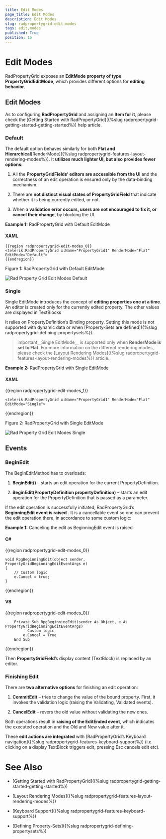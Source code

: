 ```yaml
---
title: Edit Modes
page_title: Edit Modes
description: Edit Modes
slug: radpropertygrid-edit-modes
tags: edit,modes
published: True
position: 16
---
```


# Edit Modes



RadPropertyGrid exposes an __EditMode property of type PropertyGridEditMode__, which provides different options for __editing behavior__.

## Edit Modes

As to configuring __RadPropertyGrid__ and assigning an __Item for it__, please check the [Getting Started with RadPropertyGrid]({%slug radpropertygrid-getting-started-getting-started%}) help article.
        

### Default

The default option behaves similarly for both __Flat and Hierarchical__[RenderMode]({%slug radpropertygrid-features-layout-rendering-modes%}). It __utilizes much lighter UI, but also provides fewer options__:
                  

1. All the __PropertyGridFields’ editors are accessible from the UI__ and the correctness of an edit operation is ensured only by the data-binding mechanism.
                    

2. There are __not distinct visual states of PropertyGridField__ that indicate whether it is being currently edited, or not.
                    

3. When a __validation error occurs, users are not encouraged to fix it, or cancel their change__, by blocking the UI.
                    

__Example 1:__ RadPropertyGrid with Default EditMode
                

#### __XAML__

	{{region radpropertygrid-edit-modes_0}}
	<telerik:RadPropertyGrid x:Name="PropertyGrid1" RenderMode="Flat" EditMode="Default">
	{{endregion}}



Figure 1: RadPropertyGrid with Default EditMode

![Rad Property Grid Edit Modes Default](images/RadPropertyGrid_EditModes_Default.png)

### Single

Single EditMode introduces the concept of __editing properties one at a time__. An editor is created only for the currently edited property. The other values are displayed in TextBlocks
                  

It relies on PropertyDefinition’s Binding property. Setting this mode is not supported with dynamic data or when [Property-Sets are defined]({%slug radpropertygrid-defining-propertysets%}).
                

>important__Single EditMode__ is supported only when __RenderMode is set to Flat__. For more information on the different rendering modes, please check the [Layout Rendering Modes]({%slug radpropertygrid-features-layout-rendering-modes%}) article.
                  

__Example 2:__ RadPropertyGrid with Single EditMode
                

#### __XAML__

{{region radpropertygrid-edit-modes_1}}

	<telerik:RadPropertyGrid x:Name="PropertyGrid1" RenderMode="Flat" EditMode="Single">
{{endregion}}



Figure 2: RadPropertyGrid with Single EditMode

![Rad Property Grid Edit Modes Single](images/RadPropertyGrid_EditModes_Single.png)

## Events

### BeginEdit

The BeginEditMethod has to overloads:

1. __BeginEdit()__ – starts an edit operation for the current PropertyDefinition.
                

2. __BeginEdit(PropertyDefinition propertyDefinition)__ – starts an edit operation for the PropertyDefinition that is passed as a parameter.
                

If the edit operation is successfully initiated, RadPropertyGrid’s __BeginningEdit event is raised__ . It is a cancellable event so one can prevent the edit operation there, in accordance to some custom logic:
            

__Example 1:__ Canceling the edit as BeginningEdit event is raised
            

#### __C#__

{{region radpropertygrid-edit-modes_0}}

	void RpgBeginningEdit(object sender, PropertyGridBeginningEditEventArgs e)
	{
	    // Custom logic
		e.Cancel = true;
	}
{{endregion}}



#### __VB__

{{region radpropertygrid-edit-modes_0}}

	    Private Sub RpgBeginningEdit(sender As Object, e As PropertyGridBeginningEditEventArgs)
	        ' Custom logic
	        e.Cancel = True
	    End Sub
{{endregion}}



Then __PropertyGridField__’s display content (TextBlock) is replaced by an editor.
            

### Finishing Edit

There are __two alternative options__ for finishing an edit operation:
            

1. __CommitEdit__ – tries to change the value of the bound property. First, it invokes the validation logic (raising the Validating, Validated events).
                

2. __CancelEdit__ – revers the old value without validating the new ones.
                

Both operations result in __raising of the EditEnded event__, which indicates the executed operation and the Old and New value after it.
            

These __edit actions are integrated__ with [RadPropertyGrid’s Keyboard navigation]({%slug radpropertygrid-features-keyboard-support%}) (i.e. clicking on a display TextBlock triggers edit, pressing Esc cancels edit etc).
            

# See Also

 * [Getting Started with RadPropertyGrid]({%slug radpropertygrid-getting-started-getting-started%})

 * [Layout Rendering Modes]({%slug radpropertygrid-features-layout-rendering-modes%})

 * [Keyboard Support]({%slug radpropertygrid-features-keyboard-support%})

 * [Defining Property-Sets]({%slug radpropertygrid-defining-propertysets%})
